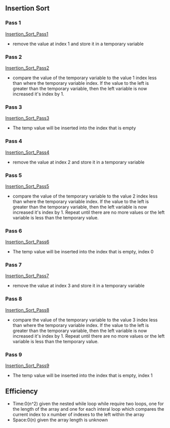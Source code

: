 ## Insertion Sort

### Pass 1
[Insertion_Sort_Pass1](../../assets/insertion_sort/insertion_sort_pass1.jpg)

- remove the value at index 1 and store it in a temporary variable


### Pass 2
[Insertion_Sort_Pass2](../../assets/insertion_sort/insertion_sort_pass2.jpg)

- compare the value of the temporary variable to the value 1 index less than where the temporary variable index. If the value to the left is greater than the temporary variable, then the left variable is now increased it's index by 1.


### Pass 3
[Insertion_Sort_Pass3](../../assets/insertion_sort/insertion_sort_pass3.jpg)

- The temp value will be inserted into the index that is empty

### Pass 4
[Insertion_Sort_Pass4](../../assets/insertion_sort/insertion_sort_pass4.jpg)

- remove the value at index 2 and store it in a temporary variable

### Pass 5
[Insertion_Sort_Pass5](../../assets/insertion_sort/insertion_sort_pass5.jpg)

- compare the value of the temporary variable to the value 2 index less than where the temporary variable index. If the value to the left is greater than the temporary variable, then the left variable is now increased it's index by 1. Repeat until there are no more values or the left variable is less than the temporary value.

### Pass 6
[Insertion_Sort_Pass6](../../assets/insertion_sort/insertion_sort_pass6.jpg)

- The temp value will be inserted into the index that is empty, index 0

### Pass 7
[Insertion_Sort_Pass7](../../assets/insertion_sort/insertion_sort_pass7.jpg)

- remove the value at index 3 and store it in a temporary variable

### Pass 8
[Insertion_Sort_Pass8](../../assets/insertion_sort/insertion_sort_pass8.jpg)

- compare the value of the temporary variable to the value 3 index less than where the temporary variable index. If the value to the left is greater than the temporary variable, then the left variable is now increased it's index by 1. Repeat until there are no more values or the left variable is less than the temporary value.

### Pass 9
[Insertion_Sort_Pass9](../../assets/insertion_sort/insertion_sort_pass9.jpg)

- The temp value will be inserted into the index that is empty, index 1


## Efficiency
- Time:0(n^2) given the nested while loop while require two loops, one for the length of the array and one for each interal loop which compares the current index to x number of indexes to the left within the array
- Space:0(n) given the array length is unknown
